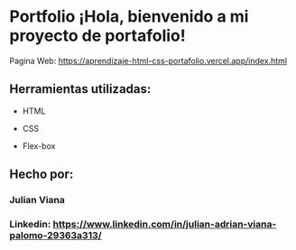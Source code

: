 # Portfolio ¡Hola, bienvenido a mi proyecto de portafolio!

Pagina Web: https://aprendizaje-html-css-portafolio.vercel.app/index.html

## Herramientas utilizadas:

* HTML

* CSS

* Flex-box

## Hecho por:

### Julian Viana

### Linkedin: https://www.linkedin.com/in/julian-adrian-viana-palomo-29363a313/
